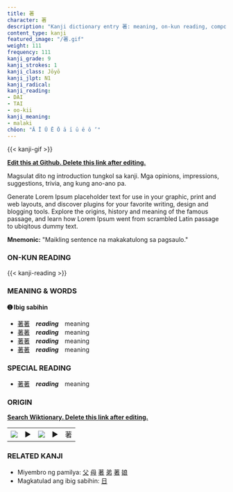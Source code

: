 ```yaml
---
title: 著
character: 著
description: "Kanji dictionary entry 著: meaning, on-kun reading, compounds, origin, related kanji"
content_type: kanji
featured_image: "/著.gif"
weight: 111
frequency: 111
kanji_grade: 9
kanji_strokes: 1
kanji_class: Jōyō
kanji_jlpt: N1
kanji_radical: 
kanji_reading: 
- DAI
- TAI
- oo-kii
kanji_meaning:
- malaki
chōon: "Ā Ī Ū Ē Ō ā ī ū ē ō ’"
---
```

[//]: # (Don't edit the line below. Kanji animated GIF code is automatically generated.)
{{< kanji-gif >}}

[//]: # (Edit below this line.)

**[Edit this at Github. Delete this link after editing.](https://github.com/tim0g/tim/tree/main/content/kanji/著/index.md)**

Magsulat dito ng introduction tungkol sa kanji. Mga opinions, impressions, suggestions, trivia, ang kung ano-ano pa.

Generate Lorem Ipsum placeholder text for use in your graphic, print and web layouts, and discover plugins for your favorite writing, design and blogging tools. Explore the origins, history and meaning of the famous passage, and learn how Lorem Ipsum went from scrambled Latin passage to ubiqitous dummy text.
 
**Mnemonic:** "Maikling sentence na makakatulong sa pagsaulo."

### ON-KUN READING

[//]: # (Don't edit the line below. ON-KUN READING code is automatically generated.)
{{< kanji-reading >}}

### MEANING & WORDS

#### ➊ **Ibig sabihin**
  - [著](../著)[著](../著)　***reading***　meaning
  - [著](../著)[著](../著)　***reading***　meaning
  - [著](../著)[著](../著)　***reading***　meaning
  - [著](../著)[著](../著)　***reading***　meaning

### SPECIAL READING
  - [著](../著)[著](../著)　***reading***　meaning

### ORIGIN

**[Search Wiktionary. Delete this link after editing.](https://wiktionary.org/wiki/著)**
<table class="kanji-table"><tr><td>
<img src="60px-著-bronze.svg.png">
</td><td>▶</td><td>
<img src="60px-著-oracle.svg.png">
</td><td>▶</td>
<td class="kanji-origin">著</td>
</tr></table>

### RELATED KANJI
- Miyembro ng pamilya: [父](../父) [母](../母) [著](../著) [弟](../弟) [著](../著) [娘](../娘)
- Magkatulad ang ibig sabihin: [日](../日)
